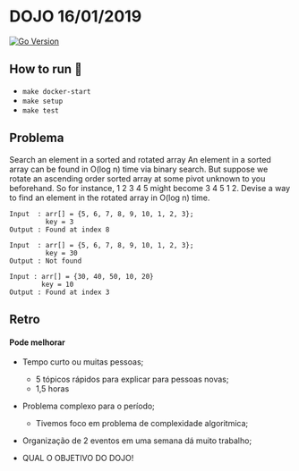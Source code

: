 # DOJO 16/01/2019

[![Go Version](https://img.shields.io/badge/go-1.11.4-green.svg)](https://img.shields.io/badge/go-1.11.4-green.svg)


## How to run :rocket:

  - `make docker-start`
  - `make setup`
  - `make test`


## Problema

Search an element in a sorted and rotated array
An element in a sorted array can be found in O(log n) time via binary search. But suppose we rotate an ascending order sorted array at some pivot unknown to you beforehand. So for instance, 1 2 3 4 5 might become 3 4 5 1 2. Devise a way to find an element in the rotated array in O(log n) time.

```
Input  : arr[] = {5, 6, 7, 8, 9, 10, 1, 2, 3};
         key = 3
Output : Found at index 8

Input  : arr[] = {5, 6, 7, 8, 9, 10, 1, 2, 3};
         key = 30
Output : Not found

Input : arr[] = {30, 40, 50, 10, 20}
        key = 10   
Output : Found at index 3
```

## Retro

#### Pode melhorar

- Tempo curto ou muitas pessoas;
  - 5 tópicos rápidos para explicar para pessoas novas;
  - 1,5 horas
- Problema complexo para o período;
  - Tivemos foco em problema de complexidade algoritmica;
- Organização de 2 eventos em uma semana dá muito trabalho;

- QUAL O OBJETIVO DO DOJO!
